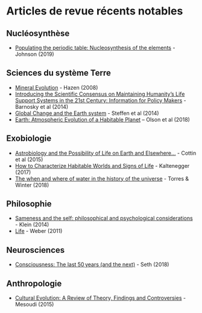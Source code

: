 # Articles de revue récents notables

## Nucléosynthèse

- [Populating the periodic table: Nucleosynthesis of the elements](https://science.sciencemag.org/content/363/6426/474) - Johnson (2019)

## Sciences du système Terre

- [Mineral Evolution](https://hazen.carnegiescience.edu/sites/hazen.gl.ciw.edu/files/242-Hazen-AmMin-2008.pdf) - Hazen (2008)
- [Introducing the Scientific Consensus on Maintaining Humanity’s Life Support Systems in the 21st Century: Information for Policy Makers](https://journals.sagepub.com/doi/abs/10.1177/2053019613516290) - Barnosky et al (2014)
- [Global Change and the Earth system](http://www.igbp.net/download/18.56b5e28e137d8d8c09380001694/1376383141875/SpringerIGBPSynthesisSteffenetal2004_web.pdf) - Steffen et al (2014)
- [Earth: Atmospheric Evolution of a Habitable Planet](https://arxiv.org/ftp/arxiv/papers/1803/1803.05967.pdf) – Olson et al (2018)

## Exobiologie
- [Astrobiology and the Possibility of Life on Earth and Elsewhere…](https://link.springer.com/article/10.1007/s11214-015-0196-1) - Cottin et al (2015)
- [How to Characterize Habitable Worlds and Signs of Life](https://www.annualreviews.org/doi/abs/10.1146/annurev-astro-082214-122238) - Kaltenegger (2017)
- [The when and where of water in the history of the universe](https://arxiv.org/pdf/1803.01452.pdf) - Torres & Winter (2018)

## Philosophie

- [Sameness and the self: philosophical and psychological considerations](https://www.frontiersin.org/articles/10.3389/fpsyg.2014.00029/full) - Klein (2014)
- [Life](https://plato.stanford.edu/entries/life/) - Weber (2011)

## Neurosciences

- [Consciousness: The last 50 years (and the next)](https://journals.sagepub.com/doi/full/10.1177/2398212818816019) - Seth (2018)

## Anthropologie

- [Cultural Evolution: A Review of Theory, Findings and Controversies](https://static1.squarespace.com/static/5796624746c3c4b7ae13b2b2/t/57a1ebc0e58c6213276dc287/1470229441814/Mesoudi_EvolBiol_2015.pdf) - Mesoudi (2015)
